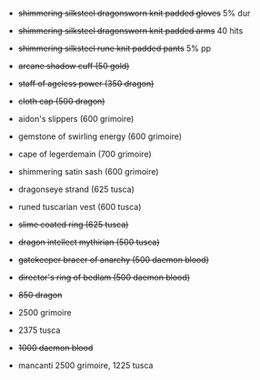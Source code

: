 + ~~shimmering silksteel dragonsworn knit padded gloves~~ 5% dur
+ ~~shimmering silksteel dragonsworn knit padded arms~~ 40 hits
+ ~~shimmering silksteel rune knit padded pants~~ 5% pp
+ ~~arcane shadow cuff (50 gold)~~
+ ~~staff of ageless power (350 dragon)~~
+ ~~cloth cap (500 dragon)~~
+ aidon's slippers (600 grimoire)
+ gemstone of swirling energy (600 grimoire)
+ cape of legerdemain (700 grimoire)
+ shimmering satin sash (600 grimoire)
+ dragonseye strand (625 tusca)
+ runed tuscarian vest (600 tusca)
+ ~~slime coated ring (625 tusca)~~
+ ~~dragon intellect mythirian (500 tusca)~~
+ ~~gatekeeper bracer of anarchy (500 daemon blood)~~
+ ~~director's ring of bedlam (500 daemon blood)~~


+ ~~850 dragon~~
+ 2500 grimoire
+ 2375 tusca
+ ~~1000 daemon blood~~


+ mancanti 2500 grimoire, 1225 tusca
